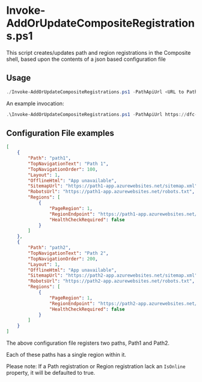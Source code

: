 # Invoke-AddOrUpdateCompositeRegistrations.ps1

This script creates/updates path and region registrations in the Composite shell, based upon the contents of a json based configuration file

## Usage

```powershell
./Invoke-AddOrUpdateCompositeRegistrations.ps1 -PathApiUrl <URL to Path API> -RegionApiUrl <URL to Region API> -RegistrationFile <Path To Registration File>
```

An example invocation:

```powershell
.\Invoke-AddOrUpdateCompositeRegistrations.ps1 -PathApiUrl https://dfc-dev-compui-paths-fa.azurewebsites.net/api -RegionApiUrl https://dfc-dev-compui-regions-fa.azurewebsites.net/api -RegistrationFile C:\Repos\dfc-app-jobprofiles\Resources\PageRegistration\registration.json
```

## Configuration File examples

```json
[
    {
        "Path": "path1",
        "TopNavigationText": "Path 1",
        "TopNavigationOrder": 100,
        "Layout": 1,
        "OfflineHtml": "App unavailable",
        "SitemapUrl": "https://path1-app.azurewebsites.net/sitemap.xml",
        "RobotsUrl": "https://path1-app.azurewebsites.net/robots.txt",
        "Regions": [
            {
                "PageRegion": 1,
                "RegionEndpoint": "https://path1-app.azurewebsites.net/path1/{0}/htmlhead",
                "HealthCheckRequired": false
            }
        ]
    },
    {
        "Path": "path2",
        "TopNavigationText": "Path 2",
        "TopNavigationOrder": 200,
        "Layout": 1,
        "OfflineHtml": "App unavailable",
        "SitemapUrl": "https://path2-app.azurewebsites.net/sitemap.xml",
        "RobotsUrl": "https://path2-app.azurewebsites.net/robots.txt",
        "Regions": [
            {
                "PageRegion": 1,
                "RegionEndpoint": "https://path2-app.azurewebsites.net/path2/{0}/htmlhead",
                "HealthCheckRequired": false
            }
        ]
    }
]
```

The above configuration file registers two paths, Path1 and Path2.

Each of these paths has a single region within it.

Please note:
If a Path registration or Region registration lack an `IsOnline` property,  it will be defaulted to true.
